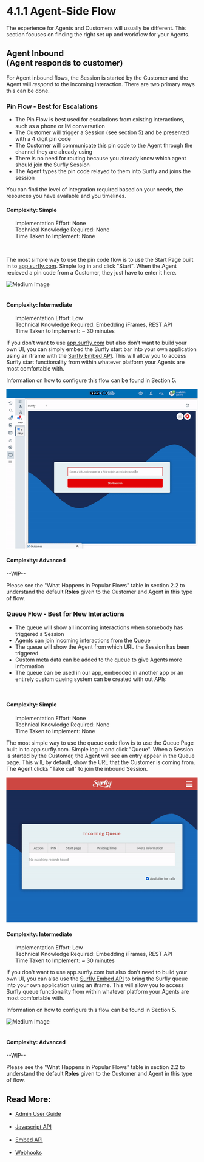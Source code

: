 
# <span class="header-numbers">4.1.1</span> Agent-Side Flow

The experience for Agents and Customers will usually be different. This section focuses on finding the right set up and workflow for your Agents.

## Agent Inbound <br><span class="red normal-font">(Agent responds to customer)</span>

For Agent inbound flows, the Session is started by the Customer and the Agent will <i>respond</i> to the incoming interaction. There are two primary ways this can be done. 

### Pin Flow <span class="dark-gray">- Best for Escalations</span>

<ul>
<li class="red bold"><a class="dark-gray normal-font">The Pin Flow is best used for escalations from existing interactions, such as a phone or IM conversation</a></li>
<li class="red bold"><a class="dark-gray normal-font">The Customer will trigger a Session (see section 5) and be presented with a 4 digit pin code</a></li>
<li class="red bold"><a class="dark-gray normal-font">The Customer will communicate this pin code to the Agent through the channel they are already using</a></li>
<li class="red bold"><a class="dark-gray normal-font">There is no need for routing because you already know which agent should join the Surfly Session</a></li>
<li class="red bold"><a class="dark-gray normal-font">The Agent types the pin code relayed to them into Surfly and joins the session</a></li>
</ul>

You can find the level of integration required based on your needs, the resources you have available and you timelines.

#### <span class="blue bold">Complexity:</span> Simple

<ul class="dark-gray">
<span class="darkest-gray bold">Implementation Effort: </span> None <br>
<span class="darkest-gray bold">Technical Knowledge Required: </span> None <br>
<span class="darkest-gray bold">Time Taken to Implement: </span> None <br>
</ul>
<br>

The most simple way to use the pin code flow is to use the Start Page built in to [app.surfly.com](app.surfly.com). Simple log in and click "Start". When the Agent recieved a pin code from a Customer, they just have to enter it here.
<br>

<div class=image-container>
<img class="medium-image" src="https://github.com/JSPOON3R/JSPOON3R.github.io/blob/main/guide/images/pinstart.gif?raw=true" alt="Medium Image">
</div>
<br>

#### <span class="blue bold">Complexity:</span> Intermediate

<ul class="dark-gray">
<span class="darkest-gray bold">Implementation Effort: </span> Low <br>
<span class="darkest-gray bold">Technical Knowledge Required: </span> Embedding iFrames, REST API <br>
<span class="darkest-gray bold">Time Taken to Implement: </span> ~ 30 minutes <br>
</ul>

If you don't want to use [app.surfly.com](app.surfly.com) but also don't want to build your own UI, you can simply embed the Surfly start bar into your own application using an iframe with the [Surfly Embed API](https://docs.surfly.com/embed-api/). This will allow you to access Surfly start functionality from within whatever platform your Agents are most comfortable with.

Information on how to configure this flow can be found in <span class="red">Section 5</span>.

<div class=image-container>
<img class="medium-image" src="https://raw.githubusercontent.com/JSPOON3R/JSPOON3R.github.io/main/guide/images/embedded-pin-flow.gif" alt="Medium Image">
</div>


#### <span class="blue bold">Complexity:</span> Advanced

--WIP--

Please see the "What Happens in Popular Flows" table in section 2.2 to understand the default <b>Roles</b> given to the Customer and Agent in this type of flow.




### Queue Flow <span class="dark-gray">- Best for New Interactions</span>

<ul>
<li class="red bold"><a class="dark-gray normal-font"></a>The queue will show all incoming interactions when somebody has triggered a Session</li>
<li class="red bold"><a class="dark-gray normal-font"></a>Agents can join incoming interactions from the Queue</li>
<li class="red bold"><a class="dark-gray normal-font"></a>The queue will show the Agent from which URL the Session has been triggered</li>
<li class="red bold"><a class="dark-gray normal-font"></a>Custom meta data can be added to the queue to give Agents more information</li>
<li class="red bold"><a class="dark-gray normal-font"></a>The queue can be used in our app, embedded in another app or an entirely custom queing system can be created with out APIs</li>
</ul>
<br>

#### <span class="blue bold">Complexity:</span> Simple

<ul class="dark-gray">
<span class="darkest-gray bold">Implementation Effort: </span> None <br>
<span class="darkest-gray bold">Technical Knowledge Required: </span> None <br>
<span class="darkest-gray bold">Time Taken to Implement: </span> None <br>
</ul>

The most simple way to use the queue code flow is to use the Queue Page built in to app.surfly.com. Simple log in and click "Queue". When a Session is started by the Customer, the Agent will see an entry appear in the Queue page. This will, by default, show the URL that the Customer is coming from. The Agent clicks "Take call" to join the inbound Session.
<div class=image-container>
<img class="medium-image" src="https://raw.githubusercontent.com/JSPOON3R/JSPOON3R.github.io/main/guide/images/queuestart.gif" alt="Medium Image">
</div>

#### <span class="blue bold">Complexity:</span> Intermediate

<ul class="dark-gray">
<span class="darkest-gray bold">Implementation Effort: </span> Low <br>
<span class="darkest-gray bold">Technical Knowledge Required: </span> Embedding iFrames, REST API <br>
<span class="darkest-gray bold">Time Taken to Implement: </span> ~ 30 minutes <br>
</ul>

If you don't want to use app.surfly.com but also don't need to build your own UI, you can also use the [Surfly Embed API](https://docs.surfly.com/embed-api/) to bring the Surfly queue into your own application using an iframe. This will allow you to access Surfly queue functionality from within whatever platform your Agents are most comfortable with.

Information on how to configure this flow can be found in <span class="red">Section 5</span>.
<br>

<div class=image-container>
<img class="medium-image" src="https://placehold.jp/30/dd6699/ffffff/300x150.png?text=placeholder+image" alt="Medium Image">
</div>
<br>


#### <span class="blue bold">Complexity:</span> Advanced

--WIP--

Please see the "What Happens in Popular Flows" table in section 2.2 to understand the default <b>Roles</b> given to the Customer and Agent in this type of flow.

## Read More:<br>
<ul>
<li class="red bold"><a class="dark-gray normal-weight"  href="https://www.surfly.com/admin-guide/">Admin User Guide<br></a></li><br>
<li class="red bold"><a class="dark-gray normal-weight"  href="https://docs.surfly.com/category/javascript-api">Javascript API<br></a></li><br>
<li class="red bold"><a class="dark-gray normal-weight"  href="https://docs.surfly.com/embed-api/">Embed API<br></a></li><br>
<li class="red bold"><a class="dark-gray normal-weight"  href="https://docs.surfly.com/webhooks">Webhooks<br></a></li><br>
</ul>